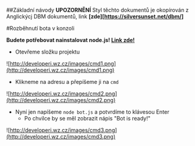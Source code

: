 ##Základní návody
**UPOZORNĚNÍ**
Styl těchto dokumentů je okopírován z Anglickýcj DBM dokumentů, link **[zde][https://silversunset.net/dbm/]**

#Rozběhnutí bota v konzoli

**Budete potřebovat nainstalovat node.js! [Link zde!](https://nodejs.org/en/download/)**

- Otevřeme složku projektu

![http://developeri.wz.cz/images/cmd1.png](http://developeri.wz.cz/images/cmd1.png)

- Klikneme na adresu a přepíšeme ji na `cmd`

![http://developeri.wz.cz/images/cmd2.png](http://developeri.wz.cz/images/cmd2.png)

- Nyní jen napíšeme `node bot.js` a potvrdíme to klávesou Enter
  - Po chvilce by se měl zobrazit nápis "Bot is ready!"

![http://developeri.wz.cz/images/cmd3.png](http://developeri.wz.cz/images/cmd3.png)

